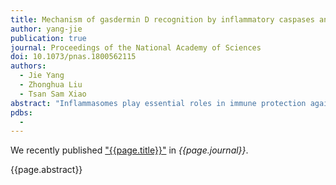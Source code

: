 ```yaml
---
title: Mechanism of gasdermin D recognition by inflammatory caspases and their inhibition by a gasdermin D-derived peptide inhibitor
author: yang-jie
publication: true
journal: Proceedings of the National Academy of Sciences
doi: 10.1073/pnas.1800562115
authors:
  - Jie Yang
  - Zhonghua Liu
  - Tsan Sam Xiao 
abstract: "Inflammasomes play essential roles in immune protection against microbial infections. However, excessive inflammation is implicated in various human diseases, including autoinflammatory syndromes, diabetes, multiple sclerosis, cardiovascular disorders and neurodegenerative diseases. Therefore, precise regulation of inflammasome activities is critical for adequate immune protection while limiting collateral tissue damage. In this review, we focus on the emerging roles of post-translational modifications (PTMs) that regulate activation of the NLRP3, NLRP1, NLRC4, AIM2 and IFI16 inflammasomes. We anticipate that these types of PTMs will be identified in other types of and less well-characterized inflammasomes. Because these highly diverse and versatile PTMs shape distinct inflammatory responses in response to infections and tissue damage, targeting the enzymes involved in these PTMs will undoubtedly offer opportunities for precise modulation of inflammasome activities under various pathophysiological conditions."
pdbs:
  - 
---
```


We recently published ["{{page.title}}"](https://doi.org/{{page.doi}}) in *{{page.journal}}*.

{{page.abstract}}
